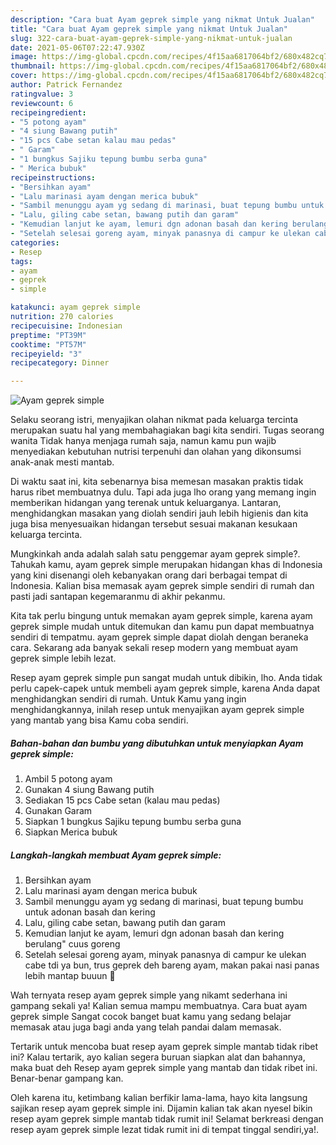 ```yaml
---
description: "Cara buat Ayam geprek simple yang nikmat Untuk Jualan"
title: "Cara buat Ayam geprek simple yang nikmat Untuk Jualan"
slug: 322-cara-buat-ayam-geprek-simple-yang-nikmat-untuk-jualan
date: 2021-05-06T07:22:47.930Z
image: https://img-global.cpcdn.com/recipes/4f15aa6817064bf2/680x482cq70/ayam-geprek-simple-foto-resep-utama.jpg
thumbnail: https://img-global.cpcdn.com/recipes/4f15aa6817064bf2/680x482cq70/ayam-geprek-simple-foto-resep-utama.jpg
cover: https://img-global.cpcdn.com/recipes/4f15aa6817064bf2/680x482cq70/ayam-geprek-simple-foto-resep-utama.jpg
author: Patrick Fernandez
ratingvalue: 3
reviewcount: 6
recipeingredient:
- "5 potong ayam"
- "4 siung Bawang putih"
- "15 pcs Cabe setan kalau mau pedas"
- " Garam"
- "1 bungkus Sajiku tepung bumbu serba guna"
- " Merica bubuk"
recipeinstructions:
- "Bersihkan ayam"
- "Lalu marinasi ayam dengan merica bubuk"
- "Sambil menunggu ayam yg sedang di marinasi, buat tepung bumbu untuk adonan basah dan kering"
- "Lalu, giling cabe setan, bawang putih dan garam"
- "Kemudian lanjut ke ayam, lemuri dgn adonan basah dan kering berulang&#34; cuus goreng"
- "Setelah selesai goreng ayam, minyak panasnya di campur ke ulekan cabe tdi ya bun, trus geprek deh bareng ayam, makan pakai nasi panas lebih mantap buuun 🤭"
categories:
- Resep
tags:
- ayam
- geprek
- simple

katakunci: ayam geprek simple 
nutrition: 270 calories
recipecuisine: Indonesian
preptime: "PT39M"
cooktime: "PT57M"
recipeyield: "3"
recipecategory: Dinner

---
```



![Ayam geprek simple](https://img-global.cpcdn.com/recipes/4f15aa6817064bf2/680x482cq70/ayam-geprek-simple-foto-resep-utama.jpg)

Selaku seorang istri, menyajikan olahan nikmat pada keluarga tercinta merupakan suatu hal yang membahagiakan bagi kita sendiri. Tugas seorang  wanita Tidak hanya menjaga rumah saja, namun kamu pun wajib menyediakan kebutuhan nutrisi terpenuhi dan olahan yang dikonsumsi anak-anak mesti mantab.

Di waktu  saat ini, kita sebenarnya bisa memesan masakan praktis tidak harus ribet membuatnya dulu. Tapi ada juga lho orang yang memang ingin memberikan hidangan yang terenak untuk keluarganya. Lantaran, menghidangkan masakan yang diolah sendiri jauh lebih higienis dan kita juga bisa menyesuaikan hidangan tersebut sesuai makanan kesukaan keluarga tercinta. 



Mungkinkah anda adalah salah satu penggemar ayam geprek simple?. Tahukah kamu, ayam geprek simple merupakan hidangan khas di Indonesia yang kini disenangi oleh kebanyakan orang dari berbagai tempat di Indonesia. Kalian bisa memasak ayam geprek simple sendiri di rumah dan pasti jadi santapan kegemaranmu di akhir pekanmu.

Kita tak perlu bingung untuk memakan ayam geprek simple, karena ayam geprek simple mudah untuk ditemukan dan kamu pun dapat membuatnya sendiri di tempatmu. ayam geprek simple dapat diolah dengan beraneka cara. Sekarang ada banyak sekali resep modern yang membuat ayam geprek simple lebih lezat.

Resep ayam geprek simple pun sangat mudah untuk dibikin, lho. Anda tidak perlu capek-capek untuk membeli ayam geprek simple, karena Anda dapat menghidangkan sendiri di rumah. Untuk Kamu yang ingin menghidangkannya, inilah resep untuk menyajikan ayam geprek simple yang mantab yang bisa Kamu coba sendiri.

<!--inarticleads1-->

##### Bahan-bahan dan bumbu yang dibutuhkan untuk menyiapkan Ayam geprek simple:

1. Ambil 5 potong ayam
1. Gunakan 4 siung Bawang putih
1. Sediakan 15 pcs Cabe setan (kalau mau pedas)
1. Gunakan  Garam
1. Siapkan 1 bungkus Sajiku tepung bumbu serba guna
1. Siapkan  Merica bubuk




<!--inarticleads2-->

##### Langkah-langkah membuat Ayam geprek simple:

1. Bersihkan ayam
1. Lalu marinasi ayam dengan merica bubuk
1. Sambil menunggu ayam yg sedang di marinasi, buat tepung bumbu untuk adonan basah dan kering
1. Lalu, giling cabe setan, bawang putih dan garam
1. Kemudian lanjut ke ayam, lemuri dgn adonan basah dan kering berulang&#34; cuus goreng
1. Setelah selesai goreng ayam, minyak panasnya di campur ke ulekan cabe tdi ya bun, trus geprek deh bareng ayam, makan pakai nasi panas lebih mantap buuun 🤭




Wah ternyata resep ayam geprek simple yang nikamt sederhana ini gampang sekali ya! Kalian semua mampu membuatnya. Cara buat ayam geprek simple Sangat cocok banget buat kamu yang sedang belajar memasak atau juga bagi anda yang telah pandai dalam memasak.

Tertarik untuk mencoba buat resep ayam geprek simple mantab tidak ribet ini? Kalau tertarik, ayo kalian segera buruan siapkan alat dan bahannya, maka buat deh Resep ayam geprek simple yang mantab dan tidak ribet ini. Benar-benar gampang kan. 

Oleh karena itu, ketimbang kalian berfikir lama-lama, hayo kita langsung sajikan resep ayam geprek simple ini. Dijamin kalian tak akan nyesel bikin resep ayam geprek simple mantab tidak rumit ini! Selamat berkreasi dengan resep ayam geprek simple lezat tidak rumit ini di tempat tinggal sendiri,ya!.

